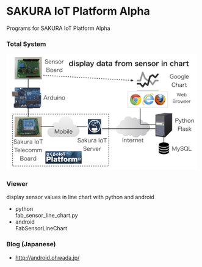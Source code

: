 # SAKURA IoT Platform Alpha
Programs for SAKURA IoT Platform Alpha

### Total System
<img src="https://github.com/ohwada/sakura_iot_alpha/blob/master/docs/sakura_iot_fab_sensor_system.png" width="500" />

### Viewer
  display sensor values in line chart with python and android <br/>
  - python <br/>
  fab_sensor_line_chart.py <br/>
  - android <br/>
FabSensorLineChart<br/>

### Blog (Japanese)
- http://android.ohwada.jp/
